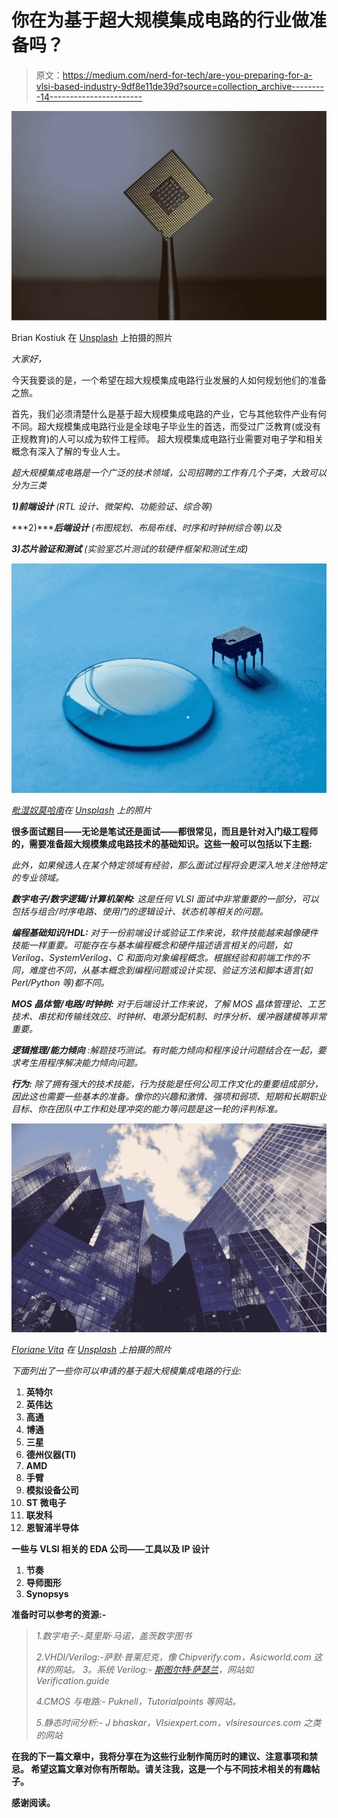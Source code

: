 # 你在为基于超大规模集成电路的行业做准备吗？

> 原文：<https://medium.com/nerd-for-tech/are-you-preparing-for-a-vlsi-based-industry-9df8e11de39d?source=collection_archive---------14----------------------->

![](img/e1d3af19f7169ed4d6fa34f55818f04d.png)

Brian Kostiuk 在 [Unsplash](https://unsplash.com?utm_source=medium&utm_medium=referral) 上拍摄的照片

*大家好，*

今天我要谈的是，一个希望在超大规模集成电路行业发展的人如何规划他们的准备之旅。

首先，我们必须清楚什么是基于超大规模集成电路的产业，它与其他软件产业有何不同。超大规模集成电路行业是全球电子毕业生的首选，而受过广泛教育(或没有正规教育)的人可以成为软件工程师。
超大规模集成电路行业需要对电子学和相关概念有深入了解的专业人士。

*超大规模集成电路是一个广泛的技术领域，公司招聘的工作有几个子类，大致可以分为三类*

***1)前端设计*** *(RTL 设计、微架构、功能验证、综合等)*

***2)*******后端设计*** *(布图规划、布局布线、时序和时钟树综合等)以及**

****3)芯片验证和测试*** *(实验室芯片测试的软硬件框架和测试生成)**

*![](img/acf57aacdb6c22a4907f8e7e9f1d8b5a.png)*

*[毗湿奴莫哈南](https://unsplash.com/@vishnumaiea?utm_source=medium&utm_medium=referral)在 [Unsplash](https://unsplash.com?utm_source=medium&utm_medium=referral) 上的照片*

****很多面试题目——无论是笔试还是面试——都很常见，而且是针对入门级工程师的，需要准备超大规模集成电路技术的基础知识。这些一般可以包括以下主题:****

*此外，如果候选人在某个特定领域有经验，那么面试过程将会更深入地关注他特定的专业领域。*

****数字电子/数字逻辑/计算机架构:*** *这是任何 VLSI 面试中非常重要的一部分，可以包括与组合/时序电路、使用门的逻辑设计、状态机等相关的问题。**

****编程基础知识/HDL:*** *对于一份前端设计或验证工作来说，软件技能越来越像硬件技能一样重要。可能存在与基本编程概念和硬件描述语言相关的问题，如 Verilog、SystemVerilog、C 和面向对象编程概念。根据经验和前端工作的不同，难度也不同，从基本概念到编程问题或设计实现、验证方法和脚本语言(如 Perl/Python 等)都不同。**

****MOS 晶体管/电路/时钟树:*** *对于后端设计工作来说，了解 MOS 晶体管理论、工艺技术、串扰和传输线效应、时钟树、电源分配机制、时序分析、缓冲器建模等非常重要。**

****逻辑推理/能力倾向*** *:解题技巧测试。有时能力倾向和程序设计问题结合在一起，要求考生用程序解决能力倾向问题。**

****行为:*** *除了拥有强大的技术技能，行为技能是任何公司工作文化的重要组成部分，因此这也需要一些基本的准备。像你的兴趣和激情、强项和弱项、短期和长期职业目标、你在团队中工作和处理冲突的能力等问题是这一轮的评判标准。**

*![](img/073efe85d3205b13e3d156353fdce9a2.png)*

*[Floriane Vita](https://unsplash.com/@flo_?utm_source=medium&utm_medium=referral) 在 [Unsplash](https://unsplash.com?utm_source=medium&utm_medium=referral) 上拍摄的照片*

*下面列出了一些你可以申请的基于超大规模集成电路的行业:*

1.  **英特尔**
2.  **英伟达**
3.  **高通**
4.  **博通**
5.  **三星**
6.  **德州仪器(TI)**
7.  **AMD**
8.  **手臂**
9.  **模拟设备公司**
10.  **ST 微电子**
11.  **联发科**
12.  **恩智浦半导体**

****一些与 VLSI 相关的 EDA 公司——工具以及 IP 设计****

1.  **节奏**
2.  **导师图形**
3.  **Synopsys**

****准备时可以参考的资源:-****

> *1.数字电子:-莫里斯·马诺，盖茨数字图书*
> 
> *2.VHDl/Verilog:-萨默·普莱尼克，像 Chipverify.com，Asicworld.com 这样的网站。
> 3。系统 Verilog:- [斯图尔特·萨瑟兰](https://www.researchgate.net/scientific-contributions/Stuart-Sutherland-18121468)，网站如 Verification.guide*
> 
> *4.CMOS 与电路:- Puknell，Tutorialpoints 等网站。*
> 
> *5.静态时间分析:- J bhaskar，Vlsiexpert.com，vlsiresources.com 之类的网站*

**在我的下一篇文章中，我将分享在为这些行业制作简历时的建议、注意事项和禁忌。
希望这篇文章对你有所帮助。请关注我，这是一个与不同技术相关的有趣帖子。**

**感谢阅读。**